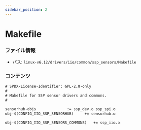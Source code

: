 ```yaml
---
sidebar_position: 2
---
```

# Makefile

### ファイル情報

- パス: `linux-v6.12/drivers/iio/common/ssp_sensors/Makefile`

### コンテンツ

```txt
# SPDX-License-Identifier: GPL-2.0-only
#
# Makefile for SSP sensor drivers and commons.
#

sensorhub-objs				:= ssp_dev.o ssp_spi.o
obj-$(CONFIG_IIO_SSP_SENSORHUB)		+= sensorhub.o

obj-$(CONFIG_IIO_SSP_SENSORS_COMMONS) 	+= ssp_iio.o

```
